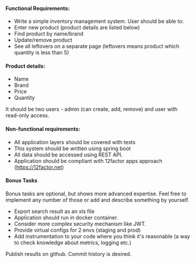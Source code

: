 #### Functional Requirements:
* Write a simple inventory management system. User should be able to:
* Enter new product (product details are listed below)
* Find product by name/brand
* Update/remove product
* See all leftovers on a separate page (leftovers means product which quantity is less than 5)

#### Product details:
* Name
* Brand
* Price
* Quantity

It should be two users - admin (can create, add, remove) and user with read-only access.

#### Non-functional requirements:
* All application layers should be covered with tests
* This system should be written using spring boot
* All data should be accessed using REST API.
* Application should be compliant with 12factor apps approach (https://12factor.net)

#### Bonus Tasks
Bonus tasks are optional, but shows more advanced expertise. Feel free to implement any number of those or add and describe something by
yourself.

* Export search result as an xls file
* Application should run in docker container.
* Consider more complex security mechanism like JWT.
* Provide virtual configs for 2 envs (staging and prod)
* Add instrumentation to your code where you think it's reasonable (a way to check knowledge about metrics, logging etc.)

Publish results on github. Commit history is desired. 